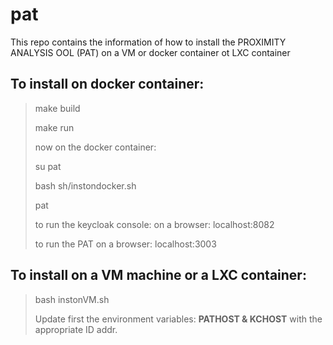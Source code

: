 # pat

This repo contains the information of how to install the PROXIMITY ANALYSIS OOL (PAT) on a VM or docker container ot LXC container

## To install on docker container:
>make build
>
>make run
>
>now on the docker container:
>
>su pat
>
>bash sh/instondocker.sh
>
>pat
>
>to run the keycloak console:   on a browser:  localhost:8082
>
>to run the PAT                 on a browser:  localhost:3003
>



## To install on a VM machine or a LXC container:
>bash instonVM.sh
>
>Update first the environment variables:  **PATHOST & KCHOST** with the appropriate ID addr.
>
